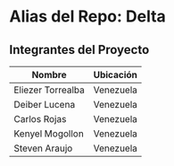 # Alias del Repo: Delta

## Integrantes del Proyecto

| Nombre            | Ubicación    |
|-------------------|--------------|
| Eliezer Torrealba |    Venezuela |
| Deiber Lucena     |    Venezuela |
| Carlos Rojas      |    Venezuela |
| Kenyel Mogollon   |    Venezuela |
| Steven Araujo     |    Venezuela |
